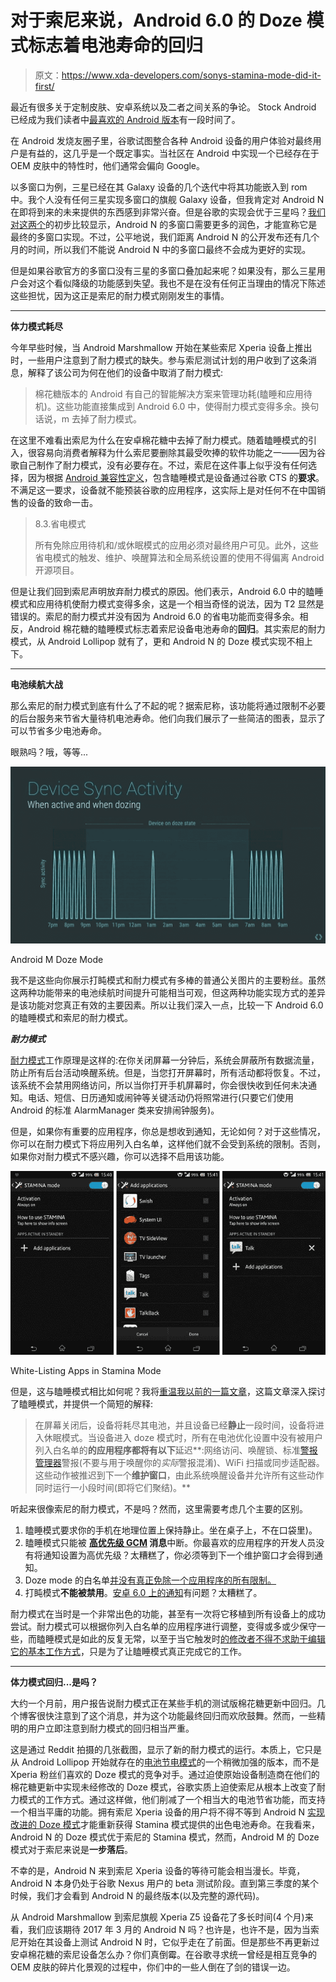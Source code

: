 # 对于索尼来说，Android 6.0 的 Doze 模式标志着电池寿命的回归

> 原文：<https://www.xda-developers.com/sonys-stamina-mode-did-it-first/>

最近有很多关于定制皮肤、安卓系统以及二者之间关系的争论。 Stock Android 已经成为我们读者中[最喜欢的 Android 版本](http://www.xda-developers.com/battle-royale-stock-android-vs-oems-which-side-are-you-on/)有一段时间了。

在 Android 发烧友圈子里，谷歌试图整合各种 Android 设备的用户体验对最终用户是有益的，这几乎是一个既定事实。当社区在 Android 中实现一个已经存在于 OEM 皮肤中的特性时，他们通常会偏向 Google。

以多窗口为例，三星已经在其 Galaxy 设备的几个迭代中将其功能嵌入到 rom 中。我个人没有任何三星实现多窗口的旗舰 Galaxy 设备，但我肯定对 Android N 在即将到来的未来提供的东西感到非常兴奋。但是谷歌的实现会优于三星吗？[我们对这两个](http://www.xda-developers.com/praise-and-criticism-of-ns-multi-window-freeform-from-a-multi-window-fan/)的初步比较显示，Android N 的多窗口需要更多的润色，才能宣称它是最终的多窗口实现。不过，公平地说，我们距离 Android N 的公开发布还有几个月的时间，所以我们不能说 Android N 中的多窗口最终不会成为更好的实现。

但是如果谷歌官方的多窗口没有三星的多窗口叠加起来呢？如果没有，那么三星用户会对这个看似降级的功能感到失望。我也不是在没有任何正当理由的情况下陈述这些担忧，因为这正是索尼的耐力模式刚刚发生的事情。

* * *

**体力模式耗尽**

今年早些时候，当 Android Marshmallow 开始在某些索尼 Xperia 设备上推出时，一些用户注意到了耐力模式的缺失。参与索尼测试计划的用户收到了这条消息，解释了该公司为何在他们的设备中取消了耐力模式:

> 棉花糖版本的 Android 有自己的智能解决方案来管理功耗(瞌睡和应用待机)。这些功能直接集成到 Android 6.0 中，使得耐力模式变得多余。换句话说，m 去掉了耐力模式。

在这里不难看出索尼为什么在安卓棉花糖中去掉了耐力模式。随着瞌睡模式的引入，很容易向消费者解释为什么索尼要删除其最受吹捧的软件功能之一——因为谷歌自己制作了耐力模式，没有必要存在。不过，索尼在这件事上似乎没有任何选择，因为根据 [Android 兼容性定义](https://static.googleusercontent.com/media/source.android.com/en//compatibility/android-cdd.pdf)，包含瞌睡模式是设备通过谷歌 CTS 的**要求**。不满足这一要求，设备就不能预装谷歌的应用程序，这实际上是对任何不在中国销售的设备的致命一击。

> 8.3.省电模式
> 
> 所有免除应用待机和/或休眠模式的应用必须对最终用户可见。此外，这些省电模式的触发、维护、唤醒算法和全局系统设置的使用不得偏离 Android 开源项目。

但是让我们回到索尼声明放弃耐力模式的原因。他们表示，Android 6.0 中的瞌睡模式和应用待机使耐力模式变得多余，这是一个相当奇怪的说法，因为 T2 显然是错误的。索尼的耐力模式并没有因为 Android 6.0 的省电功能而变得多余。相反，Android 棉花糖的瞌睡模式标志着索尼设备电池寿命的**回归**。其实索尼的耐力模式，从 Android Lollipop 就有了，更和 Android N 的 Doze 模式实现不相上下。

* * *

**电池续航大战**

那么索尼的耐力模式到底有什么了不起的呢？据索尼称，该功能将通过限制不必要的后台服务来节省大量待机电池寿命。他们向我们展示了一些简洁的图表，显示了可以节省多少电池寿命。

眼熟吗？哦，等等...

 <picture>![doze mode](img/574728f14485943a9ba73af6c053c7e7.png)</picture> 

Android M Doze Mode

我不是这些向你展示打盹模式和耐力模式有多棒的普通公关图片的主要粉丝。虽然这两种功能带来的电池续航时间提升可能相当可观，但这两种功能实现方式的差异是该功能对您真正有效的主要因素。所以让我们深入一点，比较一下 Android 6.0 的瞌睡模式和索尼的耐力模式。

***耐力模式***

[耐力模式](http://developer.sonymobile.com/2013/04/03/how-sonys-battery-stamina-mode-works/)工作原理是这样的:在你关闭屏幕一分钟后，系统会屏蔽所有数据流量，防止所有后台活动唤醒系统。但是，当您打开屏幕时，所有活动都将恢复。不过，该系统不会禁用网络访问，所以当你打开手机屏幕时，你会很快收到任何未决通知。电话、短信、日历通知或闹钟等关键活动仍将照常进行(只要它们使用 Android 的标准 AlarmManager 类来安排闹钟服务)。

但是，如果你有重要的应用程序，你总是想收到通知，无论如何？对于这些情况，你可以在耐力模式下将应用列入白名单，这样他们就不会受到系统的限制。否则，如果你对耐力模式不感兴趣，你可以选择不启用该功能。

 <picture>![stamina2](img/a586fff9a4722db780704a5b36763f31.png)</picture> 

White-Listing Apps in Stamina Mode

但是，这与瞌睡模式相比如何呢？我将[重温我以前的一篇文章](http://www.xda-developers.com/how-android-n-will-improve-battery-and-memory-management/)，这篇文章深入探讨了瞌睡模式，并提供一个简短的解释:

> 在屏幕关闭后，设备将耗尽其电池，并且设备已经**静止**一段时间，设备将进入休眠模式。当设备进入 doze 模式时，所有在电池优化设置中没有被用户列入白名单的**的应用程序都将有以下**延迟**:网络访问、唤醒锁、标准[警报管理器](https://developer.android.com/reference/android/app/AlarmManager.html)警报(不要与用于唤醒你的*实际*警报混淆)、WiFi 扫描或同步适配器。这些动作被推迟到下一个**维护窗口**，由此系统唤醒设备并允许所有这些动作同时运行一小段时间(即将它们聚结)。**

听起来很像索尼的耐力模式，不是吗？然而，这里需要考虑几个主要的区别。

1.  瞌睡模式要求你的手机在地理位置上保持静止。坐在桌子上，不在口袋里)。
2.  瞌睡模式只能被 **[高优先级 GCM](https://developers.google.com/cloud-messaging/concept-options#setting-the-priority-of-a-message) 消息**中断。你最喜欢的应用程序的开发人员没有将通知设置为高优先级？太糟糕了，你必须等到下一个维护窗口才会得到通知。
3.  Doze mode 的白名单[并没有真正免除一个应用程序的所有限制。](https://developer.android.com/training/monitoring-device-state/doze-standby.html#support_for_other_use_cases)
4.  打盹模式**不能被禁用**。[安卓 6.0 上的通知](http://www.xda-developers.com/what-do-you-think-of-marshmallows-doze/)有问题？太糟糕了。

耐力模式在当时是一个非常出色的功能，甚至有一次将它移植到所有设备上的成功尝试。耐力模式可以根据你列入白名单的应用程序进行调整，变得或多或少保守一些，而瞌睡模式是如此的反复无常，以至于当它触发时[的修改者不得不求助于编辑它的基本工作方式](http://forum.xda-developers.com/apps/greenify/aggressive-doze-experimental-feature-t3223731)，只是为了让瞌睡模式真正完成它的工作。

* * *

**体力模式回归...是吗？**

大约一个月前，用户报告说耐力模式正在某些手机的测试版棉花糖更新中回归。几个博客很快注意到了这个消息，并为这个功能最终回归而欢欣鼓舞。然而，一些精明的用户立即注意到耐力模式的回归相当严重。

这是通过 Reddit 拍摄的几张截图，显示了新的耐力模式的运行。本质上，它只是从 Android Lollipop 开始就存在的[电池节电模式](https://support.google.com/nexus/answer/6187458?hl=en)的一个稍微加强的版本，而不是 Xperia 粉丝们喜欢的 Doze 模式的竞争对手。通过迫使原始设备制造商在他们的棉花糖更新中实现未经修改的 Doze 模式，谷歌实质上迫使索尼从根本上改变了耐力模式的工作方式。通过这样做，他们削减了一个相当大的电池节省功能，而支持一个相当平庸的功能。拥有索尼 Xperia 设备的用户将不得不等到 Android N [实现改进的 Doze 模式](http://www.xda-developers.com/how-android-n-will-improve-battery-and-memory-management/)才能重新获得 Stamina 模式提供的出色电池寿命。在我看来，Android N 的 Doze 模式优于索尼的 Stamina 模式，然而，Android M 的 Doze 模式对于索尼来说是**一步落后**。

不幸的是，Android N 来到索尼 Xperia 设备的等待可能会相当漫长。毕竟，Android N 本身仍处于谷歌 Nexus 用户的 beta 测试阶段。直到第三季度的某个时候，我们才会看到 Android N 的最终版本(以及完整的源代码)。

从 Android Marshmallow 到索尼旗舰 Xperia Z5 设备花了多长时间(4 个月)来看，我们应该期待 2017 年 3 月的 Android N 吗？也许是，也许不是，因为当索尼开始在其设备上测试 Android N 时，它似乎走在了前面。但是那些不再更新过安卓棉花糖的索尼设备怎么办？你们真倒霉。在谷歌寻求统一曾经是相互竞争的 OEM 皮肤的碎片化景观的过程中，你们中的一些人倒在了剑的错误一边。